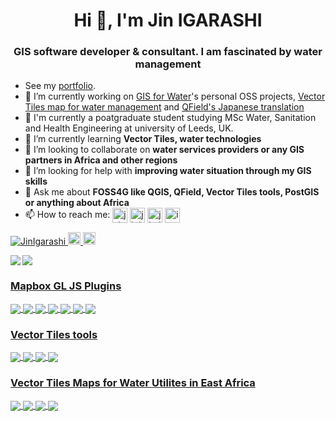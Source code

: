 <h1 align="center">Hi 👋, I'm Jin IGARASHI</h1>
<h3 align="center">GIS software developer & consultant. I am fascinated by water management</h3>

- See my [portfolio](https://jin-igarashi.me).
- 🔭 I’m currently working on [GIS for Water](https://github.com/watergis)'s personal OSS projects, [Vector Tiles map for water management](https://water-gis.com/) and [QField's Japanese translation](https://qfield.org/docs/ja/)
- 📝 I'm currently a poatgraduate student studying MSc Water, Sanitation and Health Engineering at university of Leeds, UK.
- 🌱 I’m currently learning **Vector Tiles, water technologies**
- 👯 I’m looking to collaborate on **water services providers or any GIS partners in Africa and other regions**
- 🤔 I’m looking for help with **improving water situation through my GIS skills**
- 💬 Ask me about **FOSS4G like QGIS, QField, Vector Tiles tools, PostGIS or anything about Africa**
- 📫 How to reach me: 
  <a href="http://twitter.com/j_igarashi" target="blank"><img align="center" src="https://cdn.jsdelivr.net/npm/simple-icons@3.0.1/icons/twitter.svg" alt="j_igarashi" height="24" width="24" /></a>
  <a href="https://www.linkedin.com/in/jinigarashi" target="blank"><img align="center" src="https://cdn.jsdelivr.net/npm/simple-icons@3.0.1/icons/linkedin.svg" alt="jinigarashi" height="24" width="24" /></a>
  <a href="https://www.facebook.com/jin.igarashi" target="blank"><img align="center" src="https://cdn.jsdelivr.net/npm/simple-icons@3.0.1/icons/facebook.svg" alt="jin.igarashi" height="24" width="24" /></a>
  <a href="https://www.instagram.com/igarashi.jin" target="blank"><img align="center" src="https://cdn.jsdelivr.net/npm/simple-icons@3.0.1/icons/instagram.svg" alt="igarashi.jin" height="24" width="24" /></a>

<p align="left"> 
  <a href="https://github.com/JinIgarashi/JinIgarashi/">
    <img src="https://komarev.com/ghpvc/?username=JinIgarashi" alt="JinIgarashi" />
  </a>
  <a href="http://twitter.com/j_igarashi">
    <img height="20" src="https://img.shields.io/twitter/follow/j_igarashi?label=Twitter&logo=twitter&style=flat" />
  </a>
  <a href="https://github.com/JinIgarashi">
    <img height="20" src="https://img.shields.io/github/followers/JinIgarashi?label=follow&logo=github&style=flat" />
  </a>
</p>

<p>
<a href="https://github.com/anuraghazra/github-readme-stats">
  <img align="left" src="https://github-readme-stats.vercel.app/api?username=JinIgarashi&show_icons=true&count_private=true" />
</a>
</p>

<a href="https://github.com/watergis/docs">
  <img align="center" src="https://github-readme-stats.vercel.app/api/pin/?username=watergis&repo=docs"/>
  
### Mapbox GL JS Plugins

<a href="https://github.com/watergis/mapbox-gl-export">
  <img align="center" src="https://github-readme-stats.vercel.app/api/pin/?username=watergis&repo=mapbox-gl-export"/>
  
<a href="https://github.com/watergis/mapbox-gl-legend">
  <img align="center" src="https://github-readme-stats.vercel.app/api/pin/?username=watergis&repo=mapbox-gl-legend"/>
 
<a href="https://github.com/watergis/mapbox-gl-elevation">
  <img align="center" src="https://github-readme-stats.vercel.app/api/pin/?username=watergis&repo=mapbox-gl-elevation"/>
  
<a href="https://github.com/watergis/mapbox-gl-valhalla">
  <img align="center" src="https://github-readme-stats.vercel.app/api/pin/?username=watergis&repo=mapbox-gl-valhalla"/>
  
<a href="https://github.com/watergis/mapbox-gl-pitch-toggle-control">
  <img align="center" src="https://github-readme-stats.vercel.app/api/pin/?username=watergis&repo=mapbox-gl-pitch-toggle-control"/>
  
<a href="https://github.com/watergis/mapbox-gl-popup">
  <img align="center" src="https://github-readme-stats.vercel.app/api/pin/?username=watergis&repo=mapbox-gl-popup"/>

<a href="https://github.com/watergis/mapbox-gl-area-switcher">
  <img align="center" src="https://github-readme-stats.vercel.app/api/pin/?username=watergis&repo=mapbox-gl-area-switcher"/>
  
### Vector Tiles tools
  
<a href="https://github.com/watergis/vt-boilerplate">
  <img align="center" src="https://github-readme-stats.vercel.app/api/pin/?username=watergis&repo=vt-boilerplate"/>
  
<a href="https://github.com/watergis/mapboxgljs-boilerplate">
  <img align="center" src="https://github-readme-stats.vercel.app/api/pin/?username=watergis&repo=mapboxgljs-boilerplate"/>

<a href="https://github.com/watergis/dem2terrainrgb">
  <img align="center" src="https://github-readme-stats.vercel.app/api/pin/?username=watergis&repo=dem2terrainrgb"/>
  
<a href="https://github.com/watergis/terrain-rgb">
  <img align="center" src="https://github-readme-stats.vercel.app/api/pin/?username=watergis&repo=terrain-rgb"/>
  
### Vector Tiles Maps for Water Utilites in East Africa
  
<a href="https://github.com/narwassco/mapbox-gl-js-client">
  <img align="center" src="https://github-readme-stats.vercel.app/api/pin/?username=narwassco&repo=mapbox-gl-js-client"/>
  
<a href="https://github.com/wasac/mapbox-gl-js-client">
  <img align="center" src="https://github-readme-stats.vercel.app/api/pin/?username=wasac&repo=mapbox-gl-js-client"/>
  
<a href="https://github.com/nawasco/mapboxgljs">
  <img align="center" src="https://github-readme-stats.vercel.app/api/pin/?username=nawasco&repo=mapboxgljs"/>
  
<a href="https://github.com/nakuruwater/mapbox-gl-js-client">
  <img align="center" src="https://github-readme-stats.vercel.app/api/pin/?username=nakuruwater&repo=mapbox-gl-js-client"/>
  

